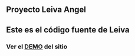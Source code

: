 ## Proyecto Leiva Angel

## Este es el código fuente de Leiva

### Ver el [DEMO](https://angeldamianleiva.github.io/Menu-online/) del sitio 
